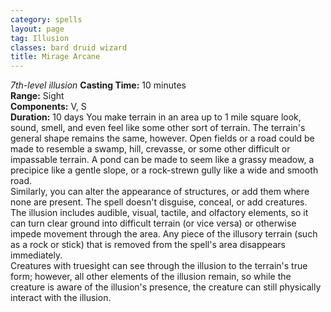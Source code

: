 ```yaml
---
category: spells
layout: page
tag: Illusion
classes: bard druid wizard
title: Mirage Arcane
---
```


_7th-level illusion_ **Casting Time:** 10 minutes    
**Range:** Sight    
**Components:** V, S    
**Duration:** 10 days You make terrain in an area up to 1 mile square look, sound, smell, and even feel like some other sort of terrain. The terrain's general shape remains the same, however. Open fields or a road could be made to resemble a swamp, hill, crevasse, or some other difficult or impassable terrain. A pond can be made to seem like a grassy meadow, a precipice like a gentle slope, or a rock-strewn gully like a wide and smooth road.    
Similarly, you can alter the appearance of structures, or add them where none are present. The spell doesn't disguise, conceal, or add creatures.    
The illusion includes audible, visual, tactile, and olfactory elements, so it can turn clear ground into difficult terrain (or vice versa) or otherwise impede movement through the area. Any piece of the illusory terrain (such as a rock or stick) that is removed from the spell's area disappears immediately.    
Creatures with truesight can see through the illusion to the terrain's true form; however, all other elements of the illusion remain, so while the creature is aware of the illusion's presence, the creature can still physically interact with the illusion. 